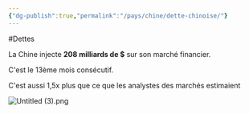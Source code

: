 ```yaml
---
{"dg-publish":true,"permalink":"/pays/chine/dette-chinoise/"}
---
```


#Dettes

La Chine injecte **208 milliards de $** sur son marché financier.

C'est le 13ème mois consécutif.

C'est aussi 1,5x plus que ce que les analystes des marchés estimaient

![Untitled (3).png](/img/user/Untitled%20(3).png)